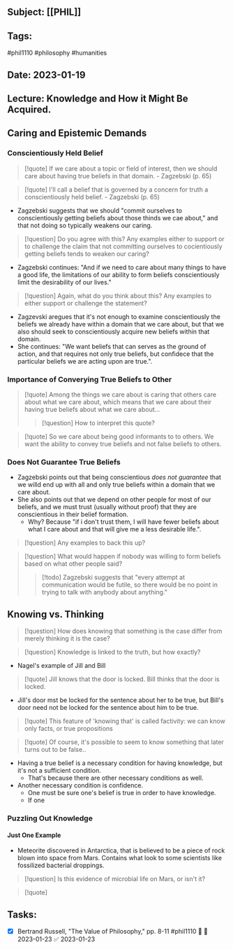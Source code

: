 ## Subject: [[PHIL]]
## Tags:
#phil1110 #philosophy #humanities 
## Date: 2023-01-19
## Lecture: Knowledge and How it Might Be Acquired.

## Caring and Epistemic Demands
### Conscientiously Held Belief
> [!quote] If we care about a topic or field of interest, then we should care about having true beliefs in that domain. - Zagzebski (p. 65)

> [!quote] I'll call a belief that is governed by a concern for truth a conscientiously held belief. - Zagzebski (p. 65)
- Zagzebski suggests that we should "commit ourselves to conscientiously getting beliefs about those thinds we cae about," and that not doing so typically weakens our caring.
> [!question] Do you agree with this? Any examples either to support or to challenge the claim that not committing ourselves to cocientiously getting beliefs tends to weaken our caring?
- Zagzebski continues: "And if we need to care about many things to have a good life, the limitations of our ability to form beliefs conscientiously limit the desirability of our lives."
> [!question] Again, what do you think about this? Any examples to either support or challenge the statement?
- Zagzevski aregues that it's not enough to examine conscientiously the beliefs we already have within a domain that we care about, but that we also should seek to conscientiously acquire new beliefs within that domain.
- She continues: "We want beliefs that can serves as the ground of action, and that requires not only true beliefs, but confidece that the particular beliefs we are acting upon are true.".

### Importance of Converying True Beliefs to Other
> [!quote] Among the things we care about is caring that others care about what we care about, which means that we care about their having true beliefs about what we care about...
> > [!question] How to interpret this quote?

> [!quote] So we care about being good informants to to others. We want the ability to convey true beliefs and not false beliefs to others.

### Does Not Guarantee True Beliefs
- Zagzebski points out that being conscientious *does not guarantee* that we willd end up with all and only true beliefs within a domain that we care about.
- She also points out that we depend on other people for most of our beliefs, and we must trust (usually without proof) that they are conscientious in their belief formation.
	- Why? Because "if i don't trust them, I will have fewer beliefs about what I care about and that will give me a less desirable life.".
> [!question] Any examples to back this up?

> [!question] What would happen if nobody was willing to form beliefs based on what other people said?
> > [!todo] Zagzebski suggests that "every attempt at communication would be futile, so there would be no point in trying to talk with anybody about anything."

## Knowing vs. Thinking
> [!question]  How does knowing that something is the case differ from merely thinking it is the case?

> [!question] Knowledge is linked to the truth, but how exactly?

- Nagel's example of Jill and Bill
> [!quote] Jill knows that the door is locked. Bill thinks that the door is locked.
- Jill's door mst be locked for the sentence about her to be true, but Bill's door need not be locked for the sentence about him to be true.
> [!quote] This feature of 'knowing that' is called factivity: we can know only facts, or true propositions

> [!quote] Of course, it's possible to seem to know something that later turns out to be false..
- Having a true belief is a necessary condition for having knowledge, but it's not a sufficient condition.
	- That's because there are other necessary conditions as well.
- Another necessary condition is confidence.
	- One must be sure one's belief is true in order to have knowledge.
	- If one

### Puzzling Out Knowledge
#### Just One Example
- Meteorite discovered in Antarctica, that is believed to be a piece of rock blown into space from Mars. Contains what look to some scientists like fossilized bacterial droppings.
> [!question]  Is this evidence of microbial life on Mars, or isn't it?

> [!quote] 

## Tasks:
- [x] Bertrand Russell, "The Value of Philosophy," pp. 8-11 #phil1110 🔽 📅 2023-01-23 ✅ 2023-01-23
